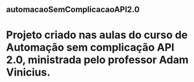 ## automacaoSemComplicacaoAPI2.0
# Projeto criado nas aulas do curso de Automação sem complicação API 2.0, ministrada pelo professor Adam Vinicius.
